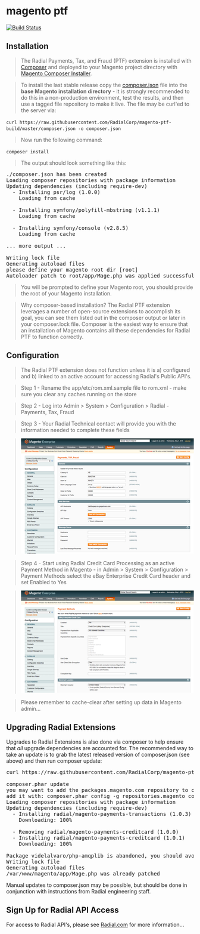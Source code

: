 # magento ptf

[![Build Status](https://circleci.com/gh/RadialCorp/magento-ptf-build.svg?style=shield&circle-token=56bdae207fda7e749b3072b6f64ab373d23238b0)](https://circleci.com/gh/RadialCorp/magento-ptf-build)

## Installation

> The Radial Payments, Tax, and Fraud (PTF) extension is installed with [Composer](https://getcomposer.org/) and deployed to your Magento project directory with [Magento Composer Installer](https://github.com/Cotya/magento-composer-installer).

> To install the last stable release copy the [composer.json](composer.json) file into the **base Magento installation directory** - it is strongly recommended to do this in a non-production environment, test the results, and then use a tagged file repository to make it live. The file may be curl'ed to the server via:

`curl https://raw.githubusercontent.com/RadialCorp/magento-ptf-build/master/composer.json -o composer.json`

> Now run the following command:

`composer install`

> The output should look something like this:

<pre>
./composer.json has been created
Loading composer repositories with package information
Updating dependencies (including require-dev)
  - Installing psr/log (1.0.0)
    Loading from cache

  - Installing symfony/polyfill-mbstring (v1.1.1)
    Loading from cache

  - Installing symfony/console (v2.8.5)
    Loading from cache

... more output ...

Writing lock file
Generating autoload files
please define your magento root dir [root]
Autoloader patch to root/app/Mage.php was applied successfully
</pre>

> You will be prompted to define your Magento root, you should provide the root of your Magento installation.

> Why composer-based installation?  The Radial PTF extension leverages a number of open-source extensions to accomplish its goal, you can see them listed out in the composer output or later in your composer.lock file.  Composer is the easiest way to ensure that an installation of Magento contains all these dependencies for Radial PTF to function correctly.  

## Configuration

> The Radial PTF extension does not function unless it is a) configured and b) linked to an active account for accessing Radial's Public API's.  

> Step 1 - Rename the app/etc/rom.xml.sample file to rom.xml - make sure you clear any caches running on the store

> Step 2 - Log into Admin > System > Configuration > Radial - Payments, Tax, Fraud

> Step 3 - Your Radial Technical contact will provide you with the information needed to complete these fields

> <img src="assets/magento-admin-ptf.png">

> Step 4 - Start using Radial Credit Card Processing as an active Payment Method in Magento - in Admin > System > Configuration > Payment Methods select the eBay Enterprise Credit Card header and set Enabled to Yes

> <img src="assets/payment_method.png">

> Please remember to cache-clear after setting up data in Magento admin...

## Upgrading Radial Extensions

Upgrades to Radial Extensions is also done via composer to help ensure that *all* upgrade dependencies are accounted for.  The recommended way to take an update is to grab the latest released version of composer.json (see above) and then run composer update:

<pre>
curl https://raw.githubusercontent.com/RadialCorp/magento-ptf-build/1.0.2/composer.json -o composer.json

composer.phar update
you may want to add the packages.magento.com repository to composer.
add it with: composer.phar config -g repositories.magento composer https?://packages.magento.com
Loading composer repositories with package information
Updating dependencies (including require-dev)
  - Installing radial/magento-payments-transactions (1.0.3)
    Downloading: 100%

  - Removing radial/magento-payments-creditcard (1.0.0)
  - Installing radial/magento-payments-creditcard (1.0.1)
    Downloading: 100%

Package videlalvaro/php-amqplib is abandoned, you should avoid using it. Use php-amqplib/php-amqplib instead.
Writing lock file
Generating autoload files
/var/www/magento/app/Mage.php was already patched
</pre>

Manual updates to composer.json may be possible, but should be done in conjunction with instructions from Radial engineering staff.

## Sign Up for Radial API Access

For access to Radial API's, please see [Radial.com](http://www.radial.com/) for more information...
